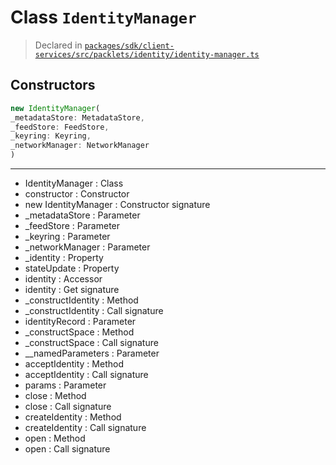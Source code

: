# Class `IdentityManager`
> Declared in [`packages/sdk/client-services/src/packlets/identity/identity-manager.ts`](https://github.com/dxos/protocols/blob/main/packages/sdk/client-services/src/packlets/identity/identity-manager.ts#L33)

## Constructors
```ts
new IdentityManager(
_metadataStore: MetadataStore,
_feedStore: FeedStore,
_keyring: Keyring,
_networkManager: NetworkManager
)
```

---
- IdentityManager : Class
- constructor : Constructor
- new IdentityManager : Constructor signature
- _metadataStore : Parameter
- _feedStore : Parameter
- _keyring : Parameter
- _networkManager : Parameter
- _identity : Property
- stateUpdate : Property
- identity : Accessor
- identity : Get signature
- _constructIdentity : Method
- _constructIdentity : Call signature
- identityRecord : Parameter
- _constructSpace : Method
- _constructSpace : Call signature
- __namedParameters : Parameter
- acceptIdentity : Method
- acceptIdentity : Call signature
- params : Parameter
- close : Method
- close : Call signature
- createIdentity : Method
- createIdentity : Call signature
- open : Method
- open : Call signature
